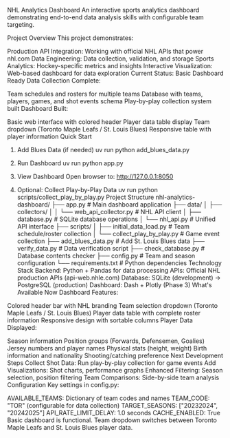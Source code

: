 NHL Analytics Dashboard
An interactive sports analytics dashboard demonstrating end-to-end data analysis skills with configurable team targeting.

Project Overview
This project demonstrates:

Production API Integration: Working with official NHL APIs that power nhl.com
Data Engineering: Data collection, validation, and storage
Sports Analytics: Hockey-specific metrics and insights
Interactive Visualization: Web-based dashboard for data exploration
Current Status: Basic Dashboard Ready
Data Collection Complete:

Team schedules and rosters for multiple teams
Database with teams, players, games, and shot events schema
Play-by-play collection system built
Dashboard Built:

Basic web interface with colored header
Player data table display
Team dropdown (Toronto Maple Leafs / St. Louis Blues)
Responsive table with player information
Quick Start
1. Add Blues Data (if needed)
uv run python add_blues_data.py
2. Run Dashboard
uv run python app.py
3. View Dashboard
Open browser to: http://127.0.0.1:8050

4. Optional: Collect Play-by-Play Data
uv run python scripts/collect_play_by_play.py
Project Structure
nhl-analytics-dashboard/
├── app.py                         # Main dashboard application
├── data/
│   ├── collectors/
│   │   └── web_api_collector.py   # NHL API client
│   ├── database.py                # SQLite database operations
│   └── nhl_api.py                 # Unified API interface
├── scripts/
│   ├── initial_data_load.py       # Team schedule/roster collection
│   └── collect_play_by_play.py    # Game event collection
├── add_blues_data.py              # Add St. Louis Blues data
├── verify_data.py                 # Data verification script
├── check_database.py              # Database contents checker
├── config.py                      # Team and season configuration
└── requirements.txt               # Python dependencies
Technology Stack
Backend: Python + Pandas for data processing
APIs: Official NHL production APIs (api-web.nhle.com)
Database: SQLite (development) → PostgreSQL (production)
Dashboard: Dash + Plotly (Phase 3)
What's Available Now
Dashboard Features:

Colored header bar with NHL branding
Team selection dropdown (Toronto Maple Leafs / St. Louis Blues)
Player data table with complete roster information
Responsive design with sortable columns
Player Data Displayed:

Season information
Position groups (Forwards, Defensemen, Goalies)
Jersey numbers and player names
Physical stats (height, weight)
Birth information and nationality
Shooting/catching preference
Next Development Steps
Collect Shot Data: Run play-by-play collection for game events
Add Visualizations: Shot charts, performance graphs
Enhanced Filtering: Season selection, position filtering
Team Comparisons: Side-by-side team analysis
Configuration
Key settings in config.py:

AVAILABLE_TEAMS: Dictionary of team codes and names
TEAM_CODE: "TOR" (configurable for data collection)
TARGET_SEASONS: ["20232024", "20242025"]
API_RATE_LIMIT_DELAY: 1.0 seconds
CACHE_ENABLED: True
Basic dashboard is functional. Team dropdown switches between Toronto Maple Leafs and St. Louis Blues player data.

